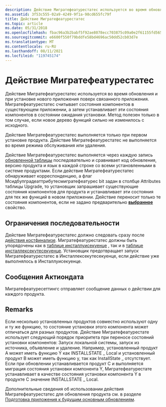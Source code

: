 ```yaml
---
description: Действие Мигратефеатурестатес используется во время обновления и при установке нового приложения поверх связанного приложения.
ms.assetid: 3f53c555-02a9-4249-9f1a-98cd655fc79f
title: Действие Мигратефеатурестатес
ms.topic: article
ms.date: 05/31/2018
ms.openlocfilehash: fbac96a3b2babf5f92ae8078ecc703875c09a0e2f61155fd565985919b5a6393
ms.sourcegitcommit: e6600f550f79bddfe58bd4696ac50dd52cb03d7e
ms.translationtype: MT
ms.contentlocale: ru-RU
ms.lasthandoff: 08/11/2021
ms.locfileid: "119745174"
---
```

# <a name="migratefeaturestates-action"></a>Действие Мигратефеатурестатес

Действие Мигратефеатурестатес используется во время обновления и при установке нового приложения поверх связанного приложения. Мигратефеатурестатес считывает состояния компонентов в существующем приложении, а затем устанавливает эти состояния компонентов в состоянии ожидания установки. Метод полезен только в том случае, если новое дерево функций сильно не изменилось с исходного.

Действие Мигратефеатурестатес выполняется только при первом установке продукта. Действие Мигратефеатурестатес не выполняется во время режима обслуживания или удаления.

Действие Мигратефеатурестатес выполняется через каждую запись [обновленной таблицы](upgrade-table.md) последовательно и сравнивает код обновления, версию продукта и язык в каждой строке со всеми установленными в системе продуктами. Если действие Мигратефеатурестатес обнаруживает корреспонденцию, а флаг Мсидбупградеаттрибутесмигратефеатурес bit задан в столбце Attributes таблицы Upgrade, то установщик запрашивает существующие состояния компонентов для продукта и устанавливает эти состояния для тех же функций в новом приложении. Действие переносит только те состояния компонентов, если не задано предварительно [**выбранное**](preselected.md) свойство.

## <a name="sequence-restrictions"></a>Ограничения последовательности

Действие Мигратефеатурестатес должно следовать сразу после [действия костфинализе](costfinalize-action.md). Мигратефеатурестатес должны быть упорядочены как в [таблице инсталлуисекуенце](installuisequence-table.md) , так и в [таблице инсталлексекутесекуенце](installexecutesequence-table.md). Установщик предотвращает запуск Мигратефеатурестатес в Инсталлексекутесекуенце, если действие уже выполнялось в Инсталлуисекуенце.

## <a name="actiondata-messages"></a>Сообщения Актиондата

Мигратефеатуресеттингс отправляет сообщение данных о действии для каждого продукта.

## <a name="remarks"></a>Remarks

Если несколько установленных продуктов совместно используют одну и ту же функцию, то состояние установки этого компонента может отличаться для разных продуктов. Действие Мигратефеатурестате использует следующий порядок приоритета при переносе состояний установки компонентов: Запуск локальной системы, запуск из источника, объявление и удаление. Например, установленный продукт A может иметь функцию Y как INSTALLSTATE \_ Local и установленный продукт B может иметь функцию y, так как InstallState \_ отсутствует. Если при обновлении устанавливается продукт C и выполняется миграция состояния установки компонента Y, Мигратефеатурестате устанавливает в качестве состояния установки компонента Y в продукте C значение INSTALLSTATE \_ Local.

Дополнительные сведения об использовании действия Мигратефеатурестатес для обновления продукта см. в разделе [Подготовка приложения к будущим основным обновлениям](preparing-an-application-for-future-major-upgrades.md).

 

 



